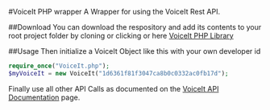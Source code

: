 #VoiceIt PHP wrapper
A Wrapper for using the VoiceIt Rest API.

##Download
You can download the respository and add its contents to your root project folder by cloning or clicking or here [VoiceIt PHP Library](https://github.com/voiceittech/voiceit-php/archive/master.zip)

##Usage
Then initialize a VoiceIt Object like this with your own developer id
```php
require_once("VoiceIt.php");
$myVoiceIt = new VoiceIt("1d6361f81f3047ca8b0c0332ac0fb17d");
```
Finally use all other API Calls as documented on the [VoiceIt API Documentation](https://siv.voiceprintportal.com/getstarted.jsp#apidocs) page.
